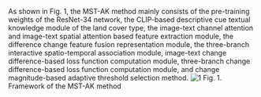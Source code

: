  As shown in Fig. 1, the MST-AK method mainly consists of the pre-training weights of the ResNet-34 network, the CLIP-based descriptive cue textual knowledge module of the land cover type, the image-text channel attention and image-text spatial attention based feature extraction module, the difference change feature fusion representation module, the three-branch interactive spatio-temporal association module, image-text change difference-based loss function computation module, three-branch change difference-based loss function computation module, and change magnitude-based adaptive threshold selection method.
![1](https://github.com/user-attachments/assets/4deee026-f51a-4983-89b0-1898b1540982)
Fig. 1. Framework of the MST-AK method
